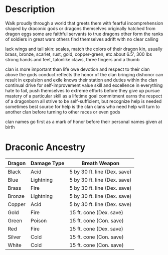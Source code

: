 # Description
Walk proudly through a world that greets them with fearful incomprehension
shaped by draconic gods or dragons themselves
originally hatched from dragon eggs
some are faithful servants to true dragons
other form the ranks of soldiers in great wars
others find themselves adrift with no clear calling

lack wings and tail
skin: scales, match the colors of their dragon kin, usually brass, bronze, scarlet, rust, gold, copper-green, etc
about 6.5', 300 lbs
strong hands and feet, talonlike claws, three fingers and a thumb

clan is more important than life
owe devotion and respect to their clan above the gods
conduct reflects the honor of the clan
bringing dishonor can result in expulsion and exile
knows their station and duties within the clan
continual drive for self-improvement
value skill and excellence in everything
hate to fail, push themselves to extreme efforts before they give up
pursue mastery of a particular skill as a lifetime goal
commitment earns the respect of a dragonborn
all strive to be self-sufficient, but recognize help is needed sometimes
best source for help is the clan
clans who need help will turn to another clan before turning to other races or even gods

clan names go first as a mark of honor before their personal names given at birth

# Draconic Ancestry
| Dragon | Damage Type | Breath Weapon                |
| ------ | ----------- | ---------------------------- |
| Black  | Acid        | 5 by 30 ft. line (Dex. save) |
| Blue   | Lightning   | 5 by 30 ft. line (Dex. save) |
| Brass  | Fire        | 5 by 30 ft. line (Dex. save) |
| Bronze | Lightning   | 5 by 30 ft. line (Dex. save) |
| Copper | Acid        | 5 by 30 ft. line (Dex. save) |
| Gold   | Fire        | 15 ft. cone (Dex. save)      |
| Green  | Poison      | 15 ft. cone (Con. save)      |
| Red    | Fire        | 15 ft. cone (Dex. save)      |
| Silver | Cold        | 15 ft. cone (Con. save)      |
| White  | Cold        | 15 ft. cone (Con. save)      |
